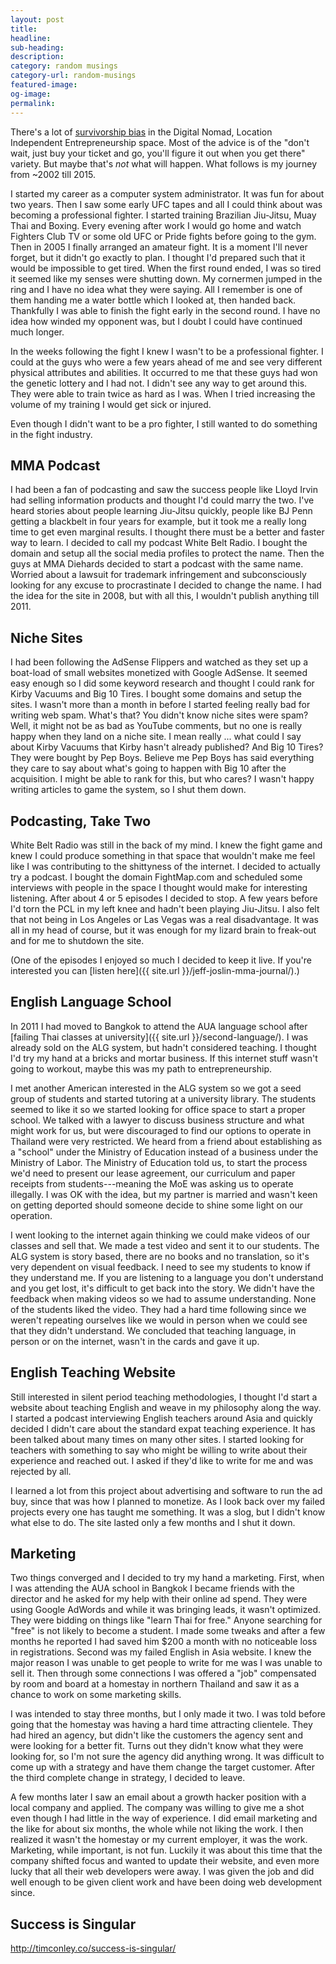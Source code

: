 ```yaml
---
layout: post
title:
headline:
sub-heading:
description:
category: random musings
category-url: random-musings
featured-image:
og-image:
permalink:
---
```

There's a lot of [survivorship bias](//en.wikipedia.org/wiki/Survivorship_bias) in the Digital Nomad, Location Independent Entrepreneurship space. Most of the advice is of the "don't wait, just buy your ticket and go, you'll figure it out when you get there" variety. But maybe that's _not_ what will happen. What follows is my journey from ~2002 till 2015.

I started my career as a computer system administrator. It was fun for about two years. Then I saw some early UFC tapes and all I could think about was becoming a professional fighter. I started training Brazilian Jiu-Jitsu, Muay Thai and Boxing. Every evening after work I would go home and watch Fighters Club TV or some old UFC or Pride fights before going to the gym. Then in 2005 I finally arranged an amateur fight. It is a moment I'll never forget, but it didn't go exactly to plan. I thought I'd prepared such that it would be impossible to get tired. When the first round ended, I was so tired it seemed like my senses were shutting down. My cornermen jumped in the ring and I have no idea what they were saying. All I remember is one of them handing me a water bottle which I looked at, then handed back. Thankfully I was able to finish the fight early in the second round. I have no idea how winded my opponent was, but I doubt I could have continued much longer.

In the weeks following the fight I knew I wasn't to be a professional fighter. I could at the guys who were a few years ahead of me and see very different physical attributes and abilities. It occurred to me that these guys had won the genetic lottery and I had not. I didn't see any way to get around this. They were able to train twice as hard as I was. When I tried increasing the volume of my training I would get sick or injured.

Even though I didn't want to be a pro fighter, I still wanted to do something in the fight industry.

## MMA Podcast

I had been a fan of podcasting and saw the success people like Lloyd Irvin had selling information products and thought I'd could marry the two. I've heard stories about people learning Jiu-Jitsu quickly, people like BJ Penn getting a blackbelt in four years for example, but it took me a really long time to get even marginal results. I thought there must be a better and faster way to learn. I decided to call my podcast White Belt Radio. I bought the domain and setup all the social media profiles to protect the name. Then the guys at MMA Diehards decided to start a podcast with the same name. Worried about a lawsuit for trademark infringement and subconsciously looking for any excuse to procrastinate I decided to change the name. I had the idea for the site in 2008, but with all this, I wouldn't publish anything till 2011.

## Niche Sites

I had been following the AdSense Flippers and watched as they set up a boat-load of small websites monetized with Google AdSense. It seemed easy enough so I did some keyword research and thought I could rank for Kirby Vacuums and Big 10 Tires. I bought some domains and setup the sites. I wasn't more than a month in before I started feeling really bad for writing web spam. What's that? You didn't know niche sites were spam? Well, it might not be as bad as YouTube comments, but no one is really happy when they land on a niche site. I mean really ... what could I say about Kirby Vacuums that Kirby hasn't already published? And Big 10 Tires? They were bought by Pep Boys. Believe me Pep Boys has said everything they care to say about what's going to happen with Big 10 after the acquisition. I might be able to rank for this, but who cares? I wasn't happy writing articles to game the system, so I shut them down.

## Podcasting, Take Two

White Belt Radio was still in the back of my mind. I knew the fight game and knew I could produce something in that space that wouldn't make me feel like I was contributing to the shittyness of the internet. I decided to actually try a podcast. I bought the domain FightMap.com and scheduled some interviews with people in the space I thought would make for interesting listening. After about 4 or 5 episodes I decided to stop. A few years before I'd torn the PCL in my left knee and hadn't been playing Jiu-Jitsu. I also felt that not being in Los Angeles or Las Vegas was a real disadvantage. It was all in my head of course, but it was enough for my lizard brain to freak-out and for me to shutdown the site.

(One of the episodes I enjoyed so much I decided to keep it live. If you're interested you can [listen here]({{ site.url }}/jeff-joslin-mma-journal/).)

## English Language School

In 2011 I had moved to Bangkok to attend the AUA language school after [failing Thai classes at university]({{ site.url }}/second-language/). I was already sold on the ALG system, but hadn't considered teaching. I thought I'd try my hand at a bricks and mortar business. If this internet stuff wasn't going to workout, maybe this was my path to entrepreneurship.

I met another American interested in the ALG system so we got a seed group of students and started tutoring at a university library. The students seemed to like it so we started looking for office space to start a proper school. We talked with a lawyer to discuss business structure and what might work for us, but were discouraged to find our options to operate in Thailand were very restricted. We heard from a friend about establishing as a "school" under the Ministry of Education instead of a business under the Ministry of Labor. The Ministry of Education told us, to start the process we'd need to present our lease agreement, our curriculum and paper receipts from students---meaning the MoE was asking us to operate illegally. I was OK with the idea, but my partner is married and wasn't keen on getting deported should someone decide to shine some light on our operation.

I went looking to the internet again thinking we could make videos of our classes and sell that. We made a test video and sent it to our students. The ALG system is story based, there are no books and no translation, so it's very dependent on visual feedback. I need to see my students to know if they understand me. If you are listening to a language you don't understand and you get lost, it's difficult to get back into the story. We didn't have the feedback when making videos so we had to assume understanding. None of the students liked the video. They had a hard time following since we weren't repeating ourselves like we would in person when we could see that they didn't understand. We concluded that teaching language, in person or on the internet, wasn't in the cards and gave it up.

## English Teaching Website

Still interested in silent period teaching methodologies, I thought I'd start a website about teaching English and weave in my philosophy along the way. I started a podcast interviewing English teachers around Asia and quickly decided I didn't care about the standard expat teaching experience. It has been talked about many times on many other sites. I started looking for teachers with something to say who might be willing to write about their experience and reached out. I asked if they'd like to write for me and was rejected by all.

I learned a lot from this project about advertising and software to run the ad buy, since that was how I planned to monetize. As I look back over my failed projects every one has taught me something. It was a slog, but I didn't know what else to do. The site lasted only a few months and I shut it down.

## Marketing

Two things converged and I decided to try my hand a marketing. First, when I was attending the AUA school in Bangkok I became friends with the director and he asked for my help with their online ad spend. They were using Google AdWords and while it was bringing leads, it wasn't optimized. They were bidding on things like "learn Thai for free." Anyone searching for "free" is not likely to become a student. I made some tweaks and after a few months he reported I had saved him $200 a month with no noticeable loss in registrations. Second was my failed English in Asia website. I knew the major reason I was unable to get people to write for me was I was unable to sell it. Then through some connections I was offered a "job" compensated by room and board at a homestay in northern Thailand and saw it as a chance to work on some marketing skills.

I was intended to stay three months, but I only made it two. I was told before going that the homestay was having a hard time attracting clientele. They had hired an agency, but didn't like the customers the agency sent and were looking for a better fit. Turns out they didn't know what they were looking for, so I'm not sure the agency did anything wrong. It was difficult to come up with a strategy and have them change the target customer. After the third complete change in strategy, I decided to leave.

A few months later I saw an email about a growth hacker position with a local company and applied. The company was willing to give me a shot even though I had little in the way of experience. I did email marketing and the like for about six months, the whole while not liking the work. I then realized it wasn't the homestay or my current employer, it was the work. Marketing, while important, is not fun. Luckily it was about this time that the company shifted focus and wanted to update their website, and even more lucky that all their web developers were away. I was given the job and did well enough to be given client work and have been doing web development since.

## Success is Singular

http://timconley.co/success-is-singular/